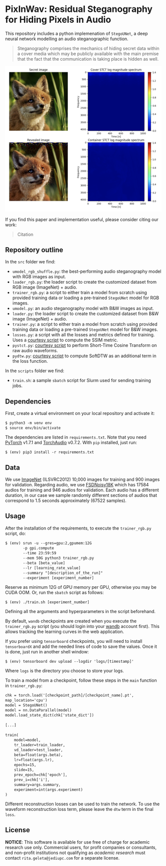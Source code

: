 # PixInWav: Residual Steganography for Hiding Pixels in Audio

This repository includes a python implemenation of `StegoUNet`, a deep neural network modelling an audio steganographic function. 

> Steganography comprises the mechanics of hiding secret data within a cover media which may be publicly available with the main premise that the fact that the communication is  taking  place  is  hidden  as  well. 

![alt text](front/img/example.png "Example")

If you find this paper and implementation useful, please consider citing our work:
> Citation

## Repository outline

In the `src` folder we find:

- `umodel_rgb_shuffle.py`: the best-performing audio steganography model with RGB images as input.
- `loader_rgb.py`: the loader script to create the customized dataset from RGB image (ImageNet) + audio.
- `trainer_rgb.py`: a script to either train a model from scratch using provided training data or loading a pre-trained `StegoUNet` model for RGB images.
- `umodel.py`: an audio steganography model with B&W images as input.
- `loader.py`: the loader script to create the customized dataset from B&W image (ImageNet) + audio.
- `trainer.py`: a script to either train a model from scratch using provided training data or loading a pre-trained `StegoUNet` model for B&W images.
- `losses.py`: a script with all the losses and metrics defined for training. Uses a [courtesy script](https://github.com/Po-Hsun-Su/pytorch-ssim) to compute the SSIM metric.
- `pystct.py`: [courtesy script](https://github.com/jonashaag/pydct) to perform Short-Time Cosine Transform on raw audio waveforms.
- `pydtw.py`: [courtesy script](https://github.com/Sleepwalking/pytorch-softdtw) to compute SoftDTW as an additional term in the loss function.

In the `scripts` folder we find:

- `train.sh`: a sample `sbatch` script for Slurm used for sending training jobs.

## Dependencies

First, create a virtual environment on your local repository and activate it:
```
$ python3 -m venv env
$ source env/bin/activate
```
The dependencies are listed in `requirements.txt`. Note that you need [PyTorch](https://pytorch.org) v1.7.1 and [TorchAudio](torchaudio) v0.7.2. With `pip` installed, just run:
```
$ (env) pip3 install -r requirements.txt
```

## Data
We use [ImageNet](http://image-net.org) (ILSVRC2012) 10,000 images for training and 900 images for validation. Regarding audio, we use [FSDNoisy18K](http://www.eduardofonseca.net/FSDnoisy18k/) which has 17584 audios for training and 946 audios for validation. Each audio has a different duration, in our case we sample randomly different sections of audios that correspond to 1.5 seconds approximately (67522 samples). 

## Usage
After the installation of the requirements, to execute the `trainer_rgb.py` script, do:
```
$ (env) srun -u --gres=gpu:2,gpumem:12G 
        -p gpi.compute 
        --time 23:59:59 
        --mem 50G python3 trainer_rgb.py 
        --beta [beta_value] 
        --lr [learning_rate_value] 
        --summary "[description_of_the_run]" 
        --experiment [experiment_number]
```
Reserve as minimum 12G of GPU memory per GPU, otherwise you may be CUDA OOM. Or, run the `sbatch` script as follows:
```
$ (env) ./train.sh [experiment_number]
```
Defining all the arguments and hyperparameters in the script beforehand.

By default, `wandb` checkpoints are created when you execute the `trainer_rgb.py` script (you should login into your [wandb](https://wandb.ai) account first). This allows tracking the learning curves in the web application.

If you prefer using `tensorboard` checkpoints, you will need to install `tensorboardX` and add the needed lines of code to save the values. Once it is done, just run in another shell window:
```
$ (env) tensorboard dev upload --logdir 'logs/[timestamp]'
```
Where `logs` is the directory you choose to store your logs.

To train a model from a checkpoint, follow these steps in the `main` function in `trainer_rgb.py`:
```
chk = torch.load('[checkpoint_path]/[checkpoint_name].pt', map_location='cpu')
model = StegoUNet()
model = nn.DataParallel(model)
model.load_state_dict(chk['state_dict'])

[...]

train(
    model=model, 
    tr_loader=train_loader, 
    vd_loader=test_loader, 
    beta=float(args.beta), 
    lr=float(args.lr), 
    epochs=15, 
    slide=15,
    prev_epoch=chk['epoch'], 
    prev_i=chk['i'],
    summary=args.summary,
    experiment=int(args.experiment)
)
```

Different reconstruction losses can be used to train the network. To use the waveform reconstruction loss term, please leave the `dtw` term in the final `loss`.

## License

**NOTICE**: This software is available for use free of charge for academic research use only. Commercial users, for profit companies or consultants, and non-profit institutions not qualifying as *academic research* must contact `rita.geleta@jediupc.com` for a separate license. 
